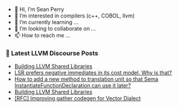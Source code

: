 - 👋 Hi, I’m Sean Perry
- 👀 I’m interested in compilers (c++, COBOL, llvm)
- 🌱 I’m currently learning ...
- 💞️ I’m looking to collaborate on ...
- 📫 How to reach me ...

<!---
s66perry/s66perry is a ✨ special ✨ repository because its `README.md` (this file) appears on your GitHub profile.
You can click the Preview link to take a look at your changes.
--->
### 📕 Latest LLVM Discourse Posts

<!-- DISCOURSE-LLVM:START -->
- [Building LLVM Shared Libraries](https://discourse.llvm.org/t/building-llvm-shared-libraries/84995#post_6)
- [LSR prefers negative immediates in its cost model. Why is that?](https://discourse.llvm.org/t/lsr-prefers-negative-immediates-in-its-cost-model-why-is-that/84991#post_2)
- [How to add a new method to translation unit so that Sema InstantiateFunctionDeclaration can use it later?](https://discourse.llvm.org/t/how-to-add-a-new-method-to-translation-unit-so-that-sema-instantiatefunctiondeclaration-can-use-it-later/85012#post_1)
- [Building LLVM Shared Libraries](https://discourse.llvm.org/t/building-llvm-shared-libraries/84995#post_5)
- [[RFC] Improving gather codegen for Vector Dialect](https://discourse.llvm.org/t/rfc-improving-gather-codegen-for-vector-dialect/85011#post_1)
<!-- DISCOURSE-LLVM:END -->
